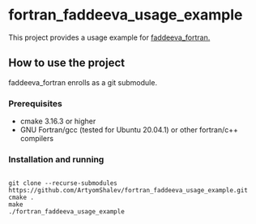 # fortran_faddeeva_usage_example
This project provides a usage example for [faddeeva_fortran.](https://github.com/ArtyomShalev/faddeeva_fortran)
## How to use the project
faddeeva_fortran enrolls as a git submodule. 

### Prerequisites
* cmake 3.16.3 or higher
* GNU Fortran/gcc (tested for Ubuntu 20.04.1) or other fortran/c++ compilers

### Installation and running
<pre><code>
git clone --recurse-submodules https://github.com/ArtyomShalev/fortran_faddeeva_usage_example.git
cmake .
make 
./fortran_faddeeva_usage_example
</pre></code>
